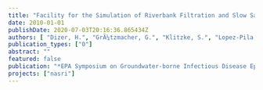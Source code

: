 ```yaml
---
title: "Facility for the Simulation of Riverbank Filtration and Slow Sand Filtration - Examples of Virus Elimination in the Subsurface under near-natural Conditions"
date: 2010-01-01
publishDate: 2020-07-03T20:16:36.865434Z
authors: [ "Dizer, H.", "GrÃ¼tzmacher, G.", "Klitzke, S.", "Lopez-Pila, J. M.", "Szewzyk, R. G." ]
publication_types: ["0"]
abstract: ""
featured: false
publication: "*EPA Symposium on Groundwater-borne Infectious Disease Epidemiology, Etiologic Agents and Indicators*"
projects: ["nasri"]
---
```


